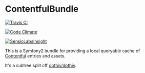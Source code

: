 # ContentfulBundle

[![Travis CI](https://travis-ci.org/dothiv/ContentfulBundle.svg?branch=master)](https://travis-ci.org/dothiv/ContentfulBundle)

[![Code Climate](https://codeclimate.com/github/dothiv/ContentfulBundle/badges/gpa.svg)](https://codeclimate.com/github/dothiv/ContentfulBundle)

[![SensioLabsInsight](https://insight.sensiolabs.com/projects/d3e8ebf3-1c0c-4696-9ab4-5dc9bc437885/big.png)](https://insight.sensiolabs.com/projects/d3e8ebf3-1c0c-4696-9ab4-5dc9bc437885)

This is a Symfony2 bundle for providing a local queryable cache of [Contentful](https://www.contentful.com/) entries and assets.

It's a subtree split off [dothiv/dothiv](https://github.com/dothiv/dothiv).
